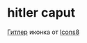 # hitler caput

<a target="_blank" href="https://icons8.com/icon/momNq0M6och1/hitler">Гитлер</a> иконка от <a target="_blank" href="https://icons8.com">Icons8</a>